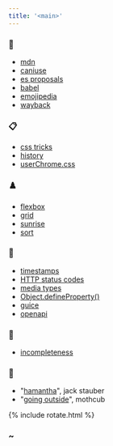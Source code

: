 ```yaml
---
title: '<main>'
---
```


### 💖
- [mdn](https://developer.mozilla.org)
- [caniuse](https://caniuse.com)
- [es proposals](https://github.com/tc39/proposals)
- [babel](https://babeljs.io/repl/)
- [emojipedia](https://emojipedia.org)
- [wayback](https://web.archive.org/)

### 📋
- [css tricks](https://css-tricks.com/)
- [history](https://diveintohtml5.info/history.html)
- [userChrome.css](https://www.userchrome.org/what-is-userchrome-css.html)

### ♟️
- [flexbox](https://flexboxfroggy.com/)
- [grid](https://cssgridgarden.com/)
- [sunrise](https://codepen.io/davidkpiano/pen/VmMWZW)
- [sort](https://imgur.com/gallery/GD5gi)

### 🤖
- [timestamps](https://xml2rfc.tools.ietf.org/public/rfc/html/rfc3339.html#anchor14)
- [HTTP status codes](https://tools.ietf.org/html/rfc7231#section-6)
- [media types](https://www.iana.org/assignments/media-types/media-types.xhtml)
- [Object.defineProperty()](http://2ality.com/2012/08/property-definition-assignment.html)
- [guice](https://github.com/google/guice/wiki/BindingResolution)
- [openapi](https://swagger.io/specification/)

### 💭
- [incompleteness](https://en.wikipedia.org/wiki/G%C3%B6del%27s_incompleteness_theorems)

### 🎵
- "[hamantha](https://www.youtube.com/watch?v=pOljw0z5asI)", jack stauber
- "[going outside](https://www.youtube.com/watch?v=ONALSgxYq7k)", mothcub

{% include rotate.html %}

### ~
